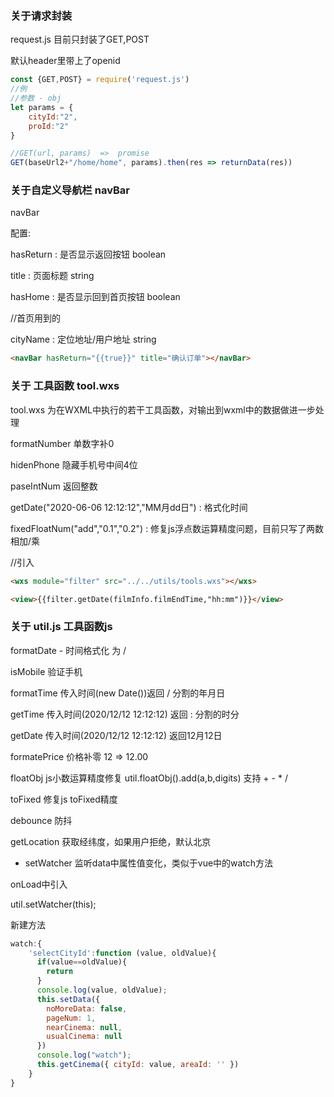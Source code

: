 ### 关于请求封装

request.js  目前只封装了GET,POST

默认header里带上了openid

```js
const {GET,POST} = require('request.js')
//例
//参数 - obj
let params = {
    cityId:"2",
    proId:"2"
}

//GET(url, params)  =>  promise
GET(baseUrl2+"/home/home", params).then(res => returnData(res))
```

### 关于自定义导航栏 navBar

navBar

配置:

hasReturn : 是否显示返回按钮  boolean

title : 页面标题 string

hasHome : 是否显示回到首页按钮 boolean

//首页用到的

cityName : 定位地址/用户地址 string

```html
<navBar hasReturn="{{true}}" title="确认订单"></navBar>
```

### 关于 工具函数 tool.wxs

tool.wxs 为在WXML中执行的若干工具函数，对输出到wxml中的数据做进一步处理

formatNumber   单数字补0

hidenPhone   隐藏手机号中间4位

paseIntNum   返回整数

getDate("2020-06-06 12:12:12","MM月dd日") : 格式化时间

fixedFloatNum("add","0.1","0.2") : 修复js浮点数运算精度问题，目前只写了两数相加/乘

//引入
```html
<wxs module="filter" src="../../utils/tools.wxs"></wxs>

<view>{{filter.getDate(filmInfo.filmEndTime,"hh:mm")}}</view>
```


### 关于 util.js 工具函数js

formatDate   - 时间格式化 为 /

isMobile     验证手机

formatTime   传入时间(new Date())返回 / 分割的年月日

getTime      传入时间(2020/12/12 12:12:12)  返回 : 分割的时分

getDate      传入时间(2020/12/12 12:12:12)  返回12月12日

formatePrice  价格补零   12 => 12.00

floatObj     js小数运算精度修复 util.floatObj().add(a,b,digits)    支持 + - * /

toFixed    修复js toFixed精度

debounce   防抖

getLocation  获取经纬度，如果用户拒绝，默认北京

- setWatcher  监听data中属性值变化，类似于vue中的watch方法

onLoad中引入

util.setWatcher(this);

新建方法

```js
watch:{
    'selectCityId':function (value, oldValue){
      if(value==oldValue){
        return
      }
      console.log(value, oldValue);
      this.setData({
        noMoreData: false,
        pageNum: 1,
        nearCinema: null,
        usualCinema: null
      })
      console.log("watch");
      this.getCinema({ cityId: value, areaId: '' })
    }
}
```